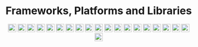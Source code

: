 <div align="center">

# Frameworks, Platforms and Libraries

<a href="https://expressjs.com/pt-br/"><img src="https://img.shields.io/badge/Express.js-404D59?logo=express" height="22" alt="ExpressJS"/></a>
<a href="https://www.nginx.com"><img src="https://img.shields.io/badge/NGINX-%23009639.svg?logo=nginx&logoColor=white" height="22" alt="NGINX"/></a>
<a href="https://angular.io"><img src="https://img.shields.io/badge/angular-%23DD0031.svg?logo=angular&logoColor=white" height="22" alt="Angular"/></a>
<a href="https://angularjs.org"><img src="https://img.shields.io/badge/angular.js-%23E23237.svg?logo=angularjs&logoColor=white" height="22" alt="AngularJS"/></a>
<a href="https://jquery.com"><img src="https://img.shields.io/badge/jquery-%230769AD.svg?logo=jquery&logoColor=white" height="22" alt="JQuery"/></a>
<a href="https://jwt.io"><img src="https://img.shields.io/badge/JWT-black?logo=JSON%20web%20tokens" height="22" alt="JWT"/></a>
<a href="https://nextjs.org"><img src="https://img.shields.io/badge/Next-black?logo=next.js&logoColor=white" height="22" alt="NextJS"/></a>
<a href="https://nodejs.org/en/"><img src="https://img.shields.io/badge/node.js-6DA55F?logo=node.js&logoColor=white" height="22" alt="NodeJS"/></a>
<a href="https://reactjs.org"><img src="https://img.shields.io/badge/React-black?logo=react&logoColor=white" height="22" alt="React"/></a>
<a href="https://reactnative.dev"><img src="https://img.shields.io/badge/React_native-%2320232a.svg?logo=react&logoColor=%2361DAFB" height="22" alt="ReactNative"/></a>
<a href="https://reactrouter.com/en/main/start/overview"><img src="https://img.shields.io/badge/React_Router-CA4245?logo=react-router&logoColor=white" height="22" alt="ReactRouter"/></a>
<a href="https://react-hook-form.com"><img src="https://img.shields.io/badge/React%20Hook%20Form-%23EC5990.svg?logo=reacthookform&logoColor=white" height="22" alt="ReactHookForm"/></a>
<a href="https://www.chartjs.org"><img src="https://img.shields.io/badge/chart.js-F5788D.svg?logo=chart.js&logoColor=white" height="22" alt="ChartJS"/></a>
<a href="https://redux.js.org"><img src="https://img.shields.io/badge/redux-%23593d88.svg?logo=redux&logoColor=white" height="22" alt="Redux"/></a>
<a href="https://spring.io"><img src="https://img.shields.io/badge/spring-%236DB33F.svg?logo=spring&logoColor=white" height="22" alt="Spring"/></a>
<a href="https://svelte.dev"><img src="https://img.shields.io/badge/Svelte-%23f1413d.svg?logo=svelte&logoColor=white" height="22" alt="Svelte"/></a>
<a href="https://tailwindcss.com"><img src="https://img.shields.io/badge/tailwindcss-%2338B2AC.svg?logo=tailwind-css&logoColor=white" height="22" alt="TailwindCSS"/></a>
<a href="https://tauri.app"><img src="https://img.shields.io/badge/tauri-%2320232a.svg?logo=tauri&logoColor=white" height="22" alt="Tauri"/></a>
<a href="https://www.electronjs.org/pt/"><img src="https://img.shields.io/badge/Electron-191970?logo=Electron&logoColor=white" height="22" alt="ElectronJS"/></a>
<a href="https://storybook.js.org"><img src="https://img.shields.io/badge/Storybook-%23323330.svg?logo=storybook" height="22" alt="Storybook"/></a>

</div>
